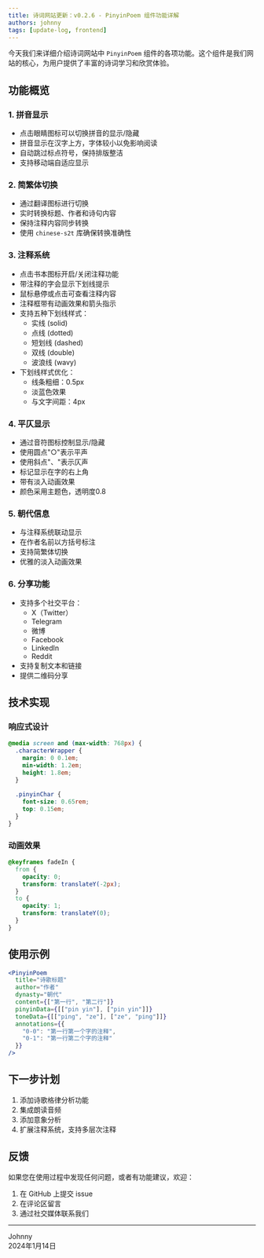 ```yaml
---
title: 诗词网站更新：v0.2.6 - PinyinPoem 组件功能详解
authors: johnny
tags: [update-log, frontend]
---
```


今天我们来详细介绍诗词网站中 `PinyinPoem` 组件的各项功能。这个组件是我们网站的核心，为用户提供了丰富的诗词学习和欣赏体验。

<!-- truncate -->

## 功能概览

### 1. 拼音显示
- 点击眼睛图标可以切换拼音的显示/隐藏
- 拼音显示在汉字上方，字体较小以免影响阅读
- 自动跳过标点符号，保持排版整洁
- 支持移动端自适应显示

### 2. 简繁体切换
- 通过翻译图标进行切换
- 实时转换标题、作者和诗句内容
- 保持注释内容同步转换
- 使用 `chinese-s2t` 库确保转换准确性

### 3. 注释系统
- 点击书本图标开启/关闭注释功能
- 带注释的字会显示下划线提示
- 鼠标悬停或点击可查看注释内容
- 注释框带有动画效果和箭头指示
- 支持五种下划线样式：
  - 实线 (solid)
  - 点线 (dotted)
  - 短划线 (dashed)
  - 双线 (double)
  - 波浪线 (wavy)
- 下划线样式优化：
  - 线条粗细：0.5px
  - 淡蓝色效果
  - 与文字间距：4px

### 4. 平仄显示
- 通过音符图标控制显示/隐藏
- 使用圆点"○"表示平声
- 使用斜点"、"表示仄声
- 标记显示在字的右上角
- 带有淡入动画效果
- 颜色采用主题色，透明度0.8

### 5. 朝代信息
- 与注释系统联动显示
- 在作者名前以方括号标注
- 支持简繁体切换
- 优雅的淡入动画效果

### 6. 分享功能
- 支持多个社交平台：
  - X（Twitter）
  - Telegram
  - 微博
  - Facebook
  - LinkedIn
  - Reddit
- 支持复制文本和链接
- 提供二维码分享

## 技术实现

### 响应式设计
```css
@media screen and (max-width: 768px) {
  .characterWrapper {
    margin: 0 0.1em;
    min-width: 1.2em;
    height: 1.8em;
  }
  
  .pinyinChar {
    font-size: 0.65rem;
    top: 0.15em;
  }
}
```

### 动画效果
```css
@keyframes fadeIn {
  from {
    opacity: 0;
    transform: translateY(-2px);
  }
  to {
    opacity: 1;
    transform: translateY(0);
  }
}
```

## 使用示例

```jsx
<PinyinPoem 
  title="诗歌标题"
  author="作者"
  dynasty="朝代"
  content={["第一行", "第二行"]}
  pinyinData={[["pin yin"], ["pin yin"]]}
  toneData={[["ping", "ze"], ["ze", "ping"]]}
  annotations={{
    "0-0": "第一行第一个字的注释",
    "0-1": "第一行第二个字的注释"
  }}
/>
```

## 下一步计划

1. 添加诗歌格律分析功能
2. 集成朗读音频
3. 添加意象分析
4. 扩展注释系统，支持多层次注释

## 反馈

如果您在使用过程中发现任何问题，或者有功能建议，欢迎：
1. 在 GitHub 上提交 issue
2. 在评论区留言
3. 通过社交媒体联系我们

---

Johnny  
2024年1月14日 